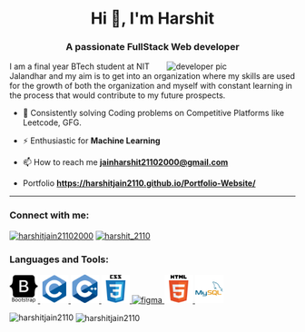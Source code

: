 <h1 align="center">Hi 👋, I'm Harshit</h1>
<h3 align="center">A passionate FullStack Web developer</h3>
<img src="https://cdn.dribbble.com/users/508588/screenshots/14600788/media/ed85d9e7bb01870d2241107de9b64124.jpg" alt="developer pic" width="45%" align="right">
I am a final year BTech student at NIT Jalandhar and my aim is to get into an organization where my skills are used for the growth of both the organization and myself with constant learning in the process that would contribute to my future prospects.

- 🌱 Consistently solving Coding problems on Competitive Platforms like Leetcode, GFG.

- ⚡ Enthusiastic for **Machine Learning**

- 📫 How to reach me **jainharshit21102000@gmail.com**

- Portfolio **https://harshitjain2110.github.io/Portfolio-Website/**

***
<h3 align="left">Connect with me:</h3>
<p align="left">
<a href="https://linkedin.com/in/harshitjain21102000" target="blank"><img align="center" src="https://raw.githubusercontent.com/rahuldkjain/github-profile-readme-generator/master/src/images/icons/Social/linked-in-alt.svg" alt="harshitjain21102000" height="40" width="50" /></a>
<a href="https://www.codechef.com/users/harshit_2110" target="blank"><img align="center" src="https://cdn.jsdelivr.net/npm/simple-icons@3.1.0/icons/codechef.svg" alt="harshit_2110" height="40" width="50" /></a>
</p>

<h3 align="left">Languages and Tools:</h3>
<p align="left"> <a href="https://getbootstrap.com" target="_blank"> <img src="https://raw.githubusercontent.com/devicons/devicon/master/icons/bootstrap/bootstrap-plain-wordmark.svg" alt="bootstrap" width="50" height="50"/> </a> <a href="https://www.cprogramming.com/" target="_blank"> <img src="https://raw.githubusercontent.com/devicons/devicon/master/icons/c/c-original.svg" alt="c" width="50" height="50"/> </a> <a href="https://www.w3schools.com/cpp/" target="_blank"> <img src="https://raw.githubusercontent.com/devicons/devicon/master/icons/cplusplus/cplusplus-original.svg" alt="cplusplus" width="50" height="50"/> </a> <a href="https://www.w3schools.com/css/" target="_blank"> <img src="https://raw.githubusercontent.com/devicons/devicon/master/icons/css3/css3-original-wordmark.svg" alt="css3" width="50" height="50"/> </a> <a href="https://www.figma.com/" target="_blank"> <img src="https://www.vectorlogo.zone/logos/figma/figma-icon.svg" alt="figma" width="50" height="50"/> </a> <a href="https://www.w3.org/html/" target="_blank"> <img src="https://raw.githubusercontent.com/devicons/devicon/master/icons/html5/html5-original-wordmark.svg" alt="html5" width="50" height="50"/> </a> <a href="https://www.mysql.com/" target="_blank"> <img src="https://raw.githubusercontent.com/devicons/devicon/master/icons/mysql/mysql-original-wordmark.svg" alt="mysql" width="50" height="50"/> </a> </p>

<p><img align="left" src="https://github-readme-stats.vercel.app/api/top-langs?username=harshitjain2110&show_icons=true&locale=en&layout=compact" alt="harshitjain2110" /></p>

<p>&nbsp;<img align="center" src="https://github-readme-stats.vercel.app/api?username=harshitjain2110&show_icons=true&locale=en" alt="harshitjain2110" /></p>



